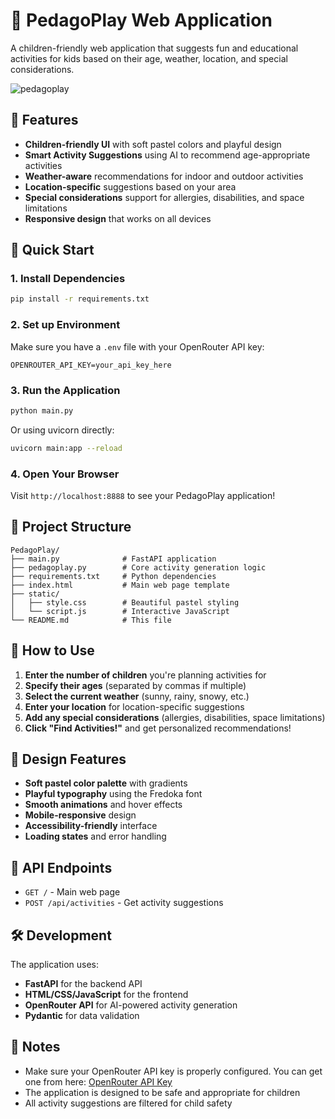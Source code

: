 # 🎨 PedagoPlay Web Application

A children-friendly web application that suggests fun and educational activities for kids based on their age, weather, location, and special considerations.

![pedagoplay](https://github.com/user-attachments/assets/b7dd3a53-b6ec-419e-b7c2-0a74074d9e02)




## 🌟 Features

- **Children-friendly UI** with soft pastel colors and playful design
- **Smart Activity Suggestions** using AI to recommend age-appropriate activities
- **Weather-aware** recommendations for indoor and outdoor activities
- **Location-specific** suggestions based on your area
- **Special considerations** support for allergies, disabilities, and space limitations
- **Responsive design** that works on all devices

## 🚀 Quick Start

### 1. Install Dependencies
```bash
pip install -r requirements.txt
```

### 2. Set up Environment
Make sure you have a `.env` file with your OpenRouter API key:
```
OPENROUTER_API_KEY=your_api_key_here
```

### 3. Run the Application
```bash
python main.py
```

Or using uvicorn directly:
```bash
uvicorn main:app --reload
```

### 4. Open Your Browser
Visit `http://localhost:8888` to see your PedagoPlay application!

## 📁 Project Structure

```
PedagoPlay/
├── main.py              # FastAPI application
├── pedagoplay.py        # Core activity generation logic
├── requirements.txt     # Python dependencies
├── index.html           # Main web page template
├── static/
│   ├── style.css        # Beautiful pastel styling
│   └── script.js        # Interactive JavaScript
└── README.md            # This file
```

## 🎯 How to Use

1. **Enter the number of children** you're planning activities for
2. **Specify their ages** (separated by commas if multiple)
3. **Select the current weather** (sunny, rainy, snowy, etc.)
4. **Enter your location** for location-specific suggestions
5. **Add any special considerations** (allergies, disabilities, space limitations)
6. **Click "Find Activities!"** and get personalized recommendations!

## 🎨 Design Features

- **Soft pastel color palette** with gradients
- **Playful typography** using the Fredoka font
- **Smooth animations** and hover effects
- **Mobile-responsive** design
- **Accessibility-friendly** interface
- **Loading states** and error handling

## 🔧 API Endpoints

- `GET /` - Main web page
- `POST /api/activities` - Get activity suggestions

## 🛠️ Development

The application uses:
- **FastAPI** for the backend API
- **HTML/CSS/JavaScript** for the frontend
- **OpenRouter API** for AI-powered activity generation
- **Pydantic** for data validation

## 📝 Notes

- Make sure your OpenRouter API key is properly configured. You can get one from here: [OpenRouter API Key](https://openrouter.ai/docs/api-reference/authentication)
- The application is designed to be safe and appropriate for children
- All activity suggestions are filtered for child safety

